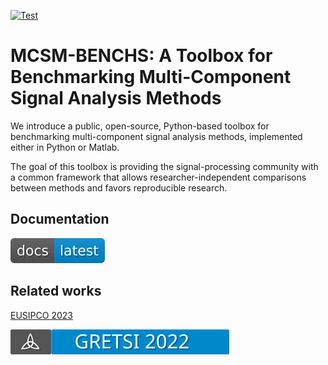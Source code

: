 [![Test](https://github.com/jmiramont/mcsm-benchmarks/actions/workflows/test.yml/badge.svg)](https://github.com/jmiramont/mcsm-benchmarks/actions/workflows/test.yml)

# MCSM-BENCHS: A Toolbox for Benchmarking Multi-Component Signal Analysis Methods

We introduce a public, open-source, Python-based toolbox for benchmarking multi-component signal analysis methods, implemented either in Python or Matlab.

The goal of this toolbox is providing the signal-processing community with a common framework that allows researcher-independent comparisons between methods and favors reproducible research.

## Documentation

[![Documentation](docs/readme_figures/docs_badge.svg)](https://jmiramont.github.io/mcsm-benchmarks)

## Related works

[EUSIPCO 2023](https://github.com/jmiramont/benchmarks_eusipco2023)

[![Gretsi 22](docs/readme_figures/gretsi_badge.svg)](https://github.com/jmiramont/gretsi_2022_benchmark)
